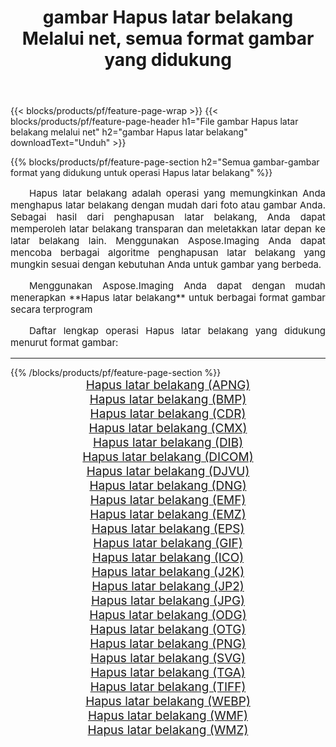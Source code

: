 ﻿---
title: gambar Hapus latar belakang Melalui net, semua format gambar yang didukung 
weight: 3920
url: /id/net/remove-background/ 
lang: id
langdirlevel: 2
locales: zh-hans,ja,it,ru,de,es,fr,nl,id,lt,pl,pt,vi,tr,ko,zh-hant,ar,hi,th,sv,cs,uk,he
description: Menggunakan Aspose.Imaging Anda dapat dengan mudah Hapus latar belakang gambar Via net
---

{{< blocks/products/pf/feature-page-wrap >}}
{{< blocks/products/pf/feature-page-header h1="File gambar Hapus latar belakang melalui net" h2="gambar Hapus latar belakang" downloadText="Unduh" >}}


{{% blocks/products/pf/feature-page-section  h2="Semua gambar-gambar format yang didukung untuk operasi Hapus latar belakang" %}}
<p align="justify" style="text-indent:2em;font-size:15px;">
Hapus latar belakang adalah operasi yang memungkinkan Anda menghapus latar belakang dengan mudah dari foto atau gambar Anda. Sebagai hasil dari penghapusan latar belakang, Anda dapat memperoleh latar belakang transparan dan meletakkan latar depan ke latar belakang lain. Menggunakan Aspose.Imaging Anda dapat mencoba berbagai algoritme penghapusan latar belakang yang mungkin sesuai dengan kebutuhan Anda untuk gambar yang berbeda.
</p>
<p align="justify" style="text-indent:2em;font-size:15px;">
Menggunakan Aspose.Imaging Anda dapat dengan mudah menerapkan **Hapus latar belakang** untuk berbagai format gambar secara terprogram
</p>
<p align="justify" style="text-indent:2em;font-size:15px;">
Daftar lengkap operasi Hapus latar belakang yang didukung menurut format gambar:
</p>
<hr/>
{{% /blocks/products/pf/feature-page-section %}}
<div class="container-fluid productfamilypage bg-gray">
    <div class="convertypes bg-gray agp-content section">
        <div class="container">
		<div class="row other-converters" style="gap: 10px;font-size: 19px;text-align:center;">
		    <div class='col-md-2 other-converter remove-lp remove-rp'><a href="/imaging/id/net/remove-background/apng/" style="padding:15px;">Hapus latar belakang (APNG)</a></div><div class='col-md-2 other-converter remove-lp remove-rp'><a href="/imaging/id/net/remove-background/bmp/" style="padding:15px;">Hapus latar belakang (BMP)</a></div><div class='col-md-2 other-converter remove-lp remove-rp'><a href="/imaging/id/net/remove-background/cdr/" style="padding:15px;">Hapus latar belakang (CDR)</a></div><div class='col-md-2 other-converter remove-lp remove-rp'><a href="/imaging/id/net/remove-background/cmx/" style="padding:15px;">Hapus latar belakang (CMX)</a></div><div class='col-md-2 other-converter remove-lp remove-rp'><a href="/imaging/id/net/remove-background/dib/" style="padding:15px;">Hapus latar belakang (DIB)</a></div><div class='col-md-2 other-converter remove-lp remove-rp'><a href="/imaging/id/net/remove-background/dicom/" style="padding:15px;">Hapus latar belakang (DICOM)</a></div><div class='col-md-2 other-converter remove-lp remove-rp'><a href="/imaging/id/net/remove-background/djvu/" style="padding:15px;">Hapus latar belakang (DJVU)</a></div><div class='col-md-2 other-converter remove-lp remove-rp'><a href="/imaging/id/net/remove-background/dng/" style="padding:15px;">Hapus latar belakang (DNG)</a></div><div class='col-md-2 other-converter remove-lp remove-rp'><a href="/imaging/id/net/remove-background/emf/" style="padding:15px;">Hapus latar belakang (EMF)</a></div><div class='col-md-2 other-converter remove-lp remove-rp'><a href="/imaging/id/net/remove-background/emz/" style="padding:15px;">Hapus latar belakang (EMZ)</a></div><div class='col-md-2 other-converter remove-lp remove-rp'><a href="/imaging/id/net/remove-background/eps/" style="padding:15px;">Hapus latar belakang (EPS)</a></div><div class='col-md-2 other-converter remove-lp remove-rp'><a href="/imaging/id/net/remove-background/gif/" style="padding:15px;">Hapus latar belakang (GIF)</a></div><div class='col-md-2 other-converter remove-lp remove-rp'><a href="/imaging/id/net/remove-background/ico/" style="padding:15px;">Hapus latar belakang (ICO)</a></div><div class='col-md-2 other-converter remove-lp remove-rp'><a href="/imaging/id/net/remove-background/j2k/" style="padding:15px;">Hapus latar belakang (J2K)</a></div><div class='col-md-2 other-converter remove-lp remove-rp'><a href="/imaging/id/net/remove-background/jp2/" style="padding:15px;">Hapus latar belakang (JP2)</a></div><div class='col-md-2 other-converter remove-lp remove-rp'><a href="/imaging/id/net/remove-background/jpg/" style="padding:15px;">Hapus latar belakang (JPG)</a></div><div class='col-md-2 other-converter remove-lp remove-rp'><a href="/imaging/id/net/remove-background/odg/" style="padding:15px;">Hapus latar belakang (ODG)</a></div><div class='col-md-2 other-converter remove-lp remove-rp'><a href="/imaging/id/net/remove-background/otg/" style="padding:15px;">Hapus latar belakang (OTG)</a></div><div class='col-md-2 other-converter remove-lp remove-rp'><a href="/imaging/id/net/remove-background/png/" style="padding:15px;">Hapus latar belakang (PNG)</a></div><div class='col-md-2 other-converter remove-lp remove-rp'><a href="/imaging/id/net/remove-background/svg/" style="padding:15px;">Hapus latar belakang (SVG)</a></div><div class='col-md-2 other-converter remove-lp remove-rp'><a href="/imaging/id/net/remove-background/tga/" style="padding:15px;">Hapus latar belakang (TGA)</a></div><div class='col-md-2 other-converter remove-lp remove-rp'><a href="/imaging/id/net/remove-background/tiff/" style="padding:15px;">Hapus latar belakang (TIFF)</a></div><div class='col-md-2 other-converter remove-lp remove-rp'><a href="/imaging/id/net/remove-background/webp/" style="padding:15px;">Hapus latar belakang (WEBP)</a></div><div class='col-md-2 other-converter remove-lp remove-rp'><a href="/imaging/id/net/remove-background/wmf/" style="padding:15px;">Hapus latar belakang (WMF)</a></div><div class='col-md-2 other-converter remove-lp remove-rp'><a href="/imaging/id/net/remove-background/wmz/" style="padding:15px;">Hapus latar belakang (WMZ)</a></div>
                </div>
        </div>
    </div>
</div>
<br/>
